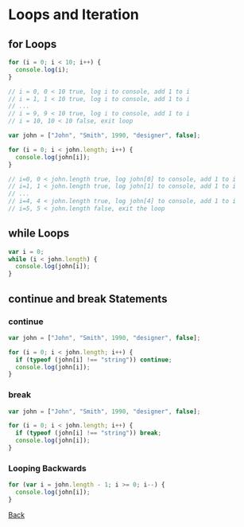 # Loops and Iteration

## for Loops

```javascript
for (i = 0; i < 10; i++) {
  console.log(i);
}

// i = 0, 0 < 10 true, log i to console, add 1 to i
// i = 1, 1 < 10 true, log i to console, add 1 to i
// ...
// i = 9, 9 < 10 true, log i to console, add 1 to i
// i = 10, 10 < 10 false, exit loop

var john = ["John", "Smith", 1990, "designer", false];

for (i = 0; i < john.length; i++) {
  console.log(john[i]);
}

// i=0, 0 < john.length true, log john[0] to console, add 1 to i
// i=1, 1 < john.length true, log john[1] to console, add 1 to i
// ...
// i=4, 4 < john.length true, log john[4] to console, add 1 to i
// i=5, 5 < john.length false, exit the loop
```

## while Loops

```javascript
var i = 0;
while (i < john.length) {
  console.log(john[i]);
}
```

## continue and break Statements

### continue

```javascript
var john = ["John", "Smith", 1990, "designer", false];

for (i = 0; i < john.length; i++) {
  if (typeof (john[i] !== "string")) continue;
  console.log(john[i]);
}
```

### break

```javascript
var john = ["John", "Smith", 1990, "designer", false];

for (i = 0; i < john.length; i++) {
  if (typeof (john[i] !== "string")) break;
  console.log(john[i]);
}
```

### Looping Backwards

```javascript
for (var i = john.length - 1; i >= 0; i--) {
  console.log(john[i]);
}
```

[Back](javascript.md)
